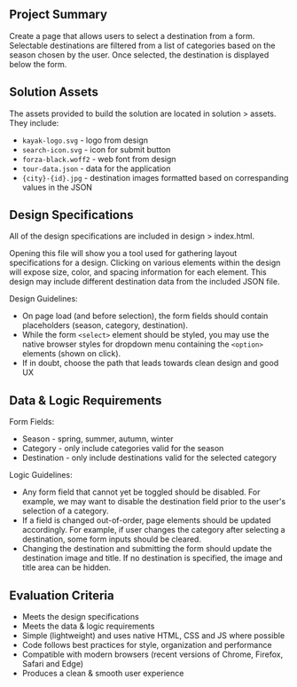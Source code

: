## Project Summary

Create a page that allows users to select a destination from a form. Selectable destinations are filtered from a list of categories based on the season chosen by the user. Once selected, the destination is displayed below the form.

## Solution Assets

The assets provided to build the solution are located in solution > assets. They include:
* `kayak-logo.svg` - logo from design
* `search-icon.svg` - icon for submit button
* `forza-black.woff2` - web font from design
* `tour-data.json` - data for the application
* `{city}-{id}.jpg` - destination images formatted based on correspanding values in the JSON

## Design Specifications

All of the design specifications are included in design > index.html.

Opening this file will show you a tool used for gathering layout specifications for a design. Clicking on various elements within the design will expose size, color, and spacing information for each element. This design may include different destination data from the included JSON file.

Design Guidelines:
* On page load (and before selection), the form fields should contain placeholders (season, category, destination).
* While the form `<select>` element should be styled, you may use the native browser styles for dropdown menu containing the `<option>` elements (shown on click).
* If in doubt, choose the path that leads towards clean design and good UX

## Data & Logic Requirements

Form Fields:
* Season - spring, summer, autumn, winter
* Category - only include categories valid for the season
* Destination - only include destinations valid for the selected category

Logic Guidelines:
* Any form field that cannot yet be toggled should be disabled. For example, we may want to disable the destination field prior to the user's selection of a category.
* If a field is changed out-of-order, page elements should be updated accordingly. For example, if user changes the category after selecting a destination, some form inputs should be cleared. 
* Changing the destination and submitting the form should update the destination image and title. If no destination is specified, the image and title area can be hidden.

## Evaluation Criteria 

* Meets the design specifications
* Meets the data & logic requirements
* Simple (lightweight) and uses native HTML, CSS and JS where possible
* Code follows best practices for style, organization and performance
* Compatible with modern browsers (recent versions of Chrome, Firefox, Safari and Edge)
* Produces a clean & smooth user experience